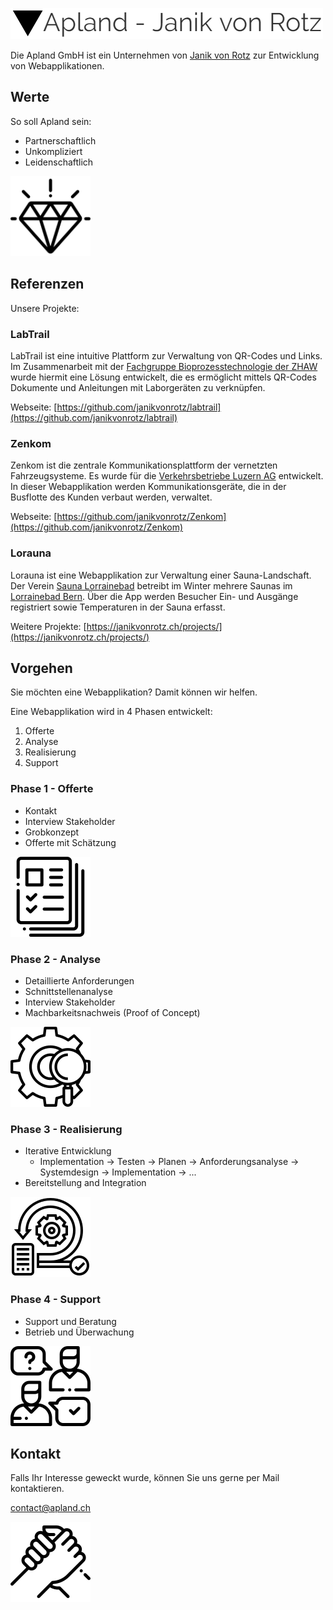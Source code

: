 
![Apland - Janik von Rotz](/assets/logo.png)

Die Apland GmbH ist ein Unternehmen von [Janik von Rotz](https://janikvonrotz.ch) zur Entwicklung von Webapplikationen.

## Werte

So soll Apland sein:

* Partnerschaftlich
* Unkompliziert
* Leidenschaftlich

![](/assets/006-value.png)

## Referenzen

Unsere Projekte:

### LabTrail

LabTrail ist eine intuitive Plattform zur Verwaltung von QR-Codes und Links. Im Zusammenarbeit mit der [Fachgruppe Bioprozesstechnologie der ZHAW](https://www.zhaw.ch/de/lsfm/institute-zentren/icbt/biokatalyse-und-prozesstechnologie/fachgruppe-lehre-bioprozesstechnologie/bachelor-eigene-kurse/) wurde hiermit eine Lösung entwickelt, die es ermöglicht mittels QR-Codes Dokumente und Anleitungen mit Laborgeräten zu verknüpfen.

Webseite: [https://github.com/janikvonrotz/labtrail](https://github.com/janikvonrotz/labtrail)

### Zenkom

Zenkom ist die zentrale Kommunikationsplattform der vernetzten Fahrzeugsysteme. Es wurde für die [Verkehrsbetriebe Luzern AG](https://www.vbl.ch/) entwickelt. In dieser Webapplikation werden Kommunikationsgeräte, die in der Busflotte des Kunden verbaut werden, verwaltet.

Webseite: [https://github.com/janikvonrotz/Zenkom](https://github.com/janikvonrotz/Zenkom)

### Lorauna

Lorauna ist eine Webapplikation zur Verwaltung einer Sauna-Landschaft. Der Verein [Sauna Lorrainebad](http://saunalorrainebad.ch/) betreibt im Winter mehrere Saunas im [Lorrainebad Bern](http://www.lorrainebad.ch/). Über die App werden Besucher Ein- und Ausgänge registriert sowie Temperaturen in der Sauna erfasst.

Weitere Projekte: [https://janikvonrotz.ch/projects/](https://janikvonrotz.ch/projects/)

## Vorgehen

Sie möchten eine Webapplikation? Damit können wir helfen.

Eine Webapplikation wird in 4 Phasen entwickelt:

1. Offerte
2. Analyse
3. Realisierung
4. Support

### Phase 1 - Offerte

* Kontakt
* Interview Stakeholder
* Grobkonzept
* Offerte mit Schätzung

![](/assets/003-portfolio.png)

### Phase 2 - Analyse

* Detaillierte Anforderungen
* Schnittstellenanalyse
* Interview Stakeholder
* Machbarkeitsnachweis (Proof of Concept)

![](/assets/002-research.png)

### Phase 3 - Realisierung

* Iterative Entwicklung
    * Implementation -> Testen -> Planen -> Anforderungsanalyse -> Systemdesign -> Implementation -> ...
* Bereitstellung and Integration

![](/assets/001-scrum.png)

### Phase 4 - Support

* Support und Beratung
* Betrieb und Überwachung

![](/assets/004-support.png)

## Kontakt

Falls Ihr Interesse geweckt wurde, können Sie uns gerne per Mail kontaktieren.

[contact@apland.ch](mailto:contact@apland.ch)

![](/assets/005-team.png)
